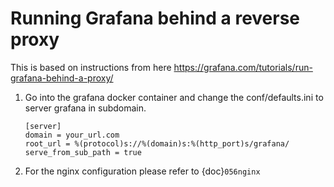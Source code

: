 # Running Grafana behind a reverse proxy
This is based on instructions from here https://grafana.com/tutorials/run-grafana-behind-a-proxy/

1. Go into the grafana docker container and change the conf/defaults.ini to server grafana in subdomain.
    ```
    [server]
    domain = your_url.com
    root_url = %(protocol)s://%(domain)s:%(http_port)s/grafana/
    serve_from_sub_path = true
    ```
2. For the nginx configuration please refer to {doc}`056nginx`